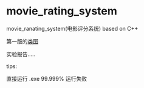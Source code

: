 # movie_rating_system
 movie_ranating_system(电影评分系统) based on  C++

第一版的[类图]()

实验报告.....

tips:

直接运行 .exe 99.999% 运行失败
